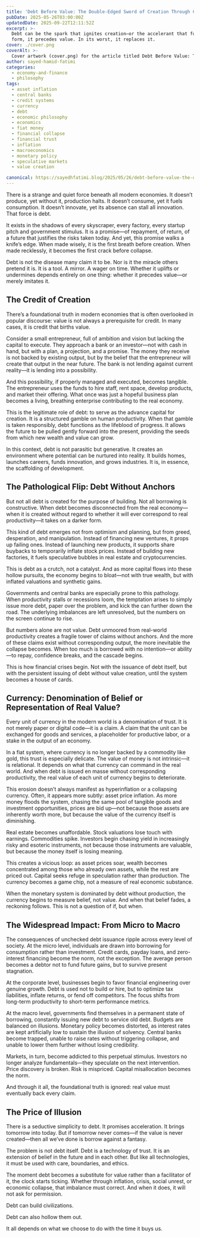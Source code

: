 ```yaml
---
title: 'Debt Before Value: The Double-Edged Sword of Creation Through Credit'
pubDate: 2025-05-26T03:00:00Z
updatedDate: 2025-09-22T12:11:52Z
excerpt: >-
  Debt can be the spark that ignites creation—or the accelerant that fuels collapse. In its best
  form, it precedes value. In its worst, it replaces it.
cover: ./cover.png
coverAlt: >-
  Cover artwork (cover.png) for the article titled Debt Before Value: The Double-Edged Sword of Creation Through Credit.
author: sayed-hamid-fatimi
categories:
  - economy-and-finance
  - philosophy
tags:
  - asset inflation
  - central banks
  - credit systems
  - currency
  - debt
  - economic philosophy
  - economics
  - fiat money
  - financial collapse
  - financial trust
  - inflation
  - macroeconomics
  - monetary policy
  - speculative markets
  - value creation

canonical: https://sayedhfatimi.blog/2025/05/26/debt-before-value-the-double-edged-sword-of-creation-through-credit/
---
```


There is a strange and quiet force beneath all modern economies. It doesn’t produce, yet without it, production halts. It doesn’t consume, yet it fuels consumption. It doesn’t innovate, yet its absence can stall all innovation. That force is debt.

It exists in the shadows of every skyscraper, every factory, every startup pitch and government stimulus. It is a promise—of repayment, of return, of a future that justifies the risks taken today. And yet, this promise walks a knife’s edge. When made wisely, it is the first breath before creation. When made recklessly, it becomes the first crack before collapse.

Debt is not the disease many claim it to be. Nor is it the miracle others pretend it is. It is a tool. A mirror. A wager on time. Whether it uplifts or undermines depends entirely on one thing: whether it precedes value—or merely imitates it.

## The Credit of Creation

There’s a foundational truth in modern economies that is often overlooked in popular discourse: value is not always a prerequisite for credit. In many cases, it is credit that births value.

Consider a small entrepreneur, full of ambition and vision but lacking the capital to execute. They approach a bank or an investor—not with cash in hand, but with a plan, a projection, and a promise. The money they receive is not backed by existing output, but by the belief that the entrepreneur will create that output in the near future. The bank is not lending against current reality—it is lending into a possibility.

And this possibility, if properly managed and executed, becomes tangible. The entrepreneur uses the funds to hire staff, rent space, develop products, and market their offering. What once was just a hopeful business plan becomes a living, breathing enterprise contributing to the real economy.

This is the legitimate role of debt: to serve as the advance capital for creation. It is a structured gamble on human productivity. When that gamble is taken responsibly, debt functions as the lifeblood of progress. It allows the future to be pulled gently forward into the present, providing the seeds from which new wealth and value can grow.

In this context, debt is not parasitic but generative. It creates an environment where potential can be nurtured into reality. It builds homes, launches careers, funds innovation, and grows industries. It is, in essence, the scaffolding of development.

## The Pathological Flip: Debt Without Anchors

But not all debt is created for the purpose of building. Not all borrowing is constructive. When debt becomes disconnected from the real economy—when it is created without regard to whether it will ever correspond to real productivity—it takes on a darker form.

This kind of debt emerges not from optimism and planning, but from greed, desperation, and manipulation. Instead of financing new ventures, it props up failing ones. Instead of launching new products, it supports share buybacks to temporarily inflate stock prices. Instead of building new factories, it fuels speculative bubbles in real estate and cryptocurrencies.

This is debt as a crutch, not a catalyst. And as more capital flows into these hollow pursuits, the economy begins to bloat—not with true wealth, but with inflated valuations and synthetic gains.

Governments and central banks are especially prone to this pathology. When productivity stalls or recessions loom, the temptation arises to simply issue more debt, paper over the problem, and kick the can further down the road. The underlying imbalances are left unresolved, but the numbers on the screen continue to rise.

But numbers alone are not value. Debt unmoored from real-world productivity creates a fragile tower of claims without anchors. And the more of these claims exist without corresponding output, the more inevitable the collapse becomes. When too much is borrowed with no intention—or ability—to repay, confidence breaks, and the cascade begins.

This is how financial crises begin. Not with the issuance of debt itself, but with the persistent issuing of debt without value creation, until the system becomes a house of cards.

## Currency: Denomination of Belief or Representation of Real Value?

Every unit of currency in the modern world is a denomination of trust. It is not merely paper or digital code—it is a claim. A claim that the unit can be exchanged for goods and services, a placeholder for productive labor, or a stake in the output of an economy.

In a fiat system, where currency is no longer backed by a commodity like gold, this trust is especially delicate. The value of money is not intrinsic—it is relational. It depends on what that currency can command in the real world. And when debt is issued en masse without corresponding productivity, the real value of each unit of currency begins to deteriorate.

This erosion doesn’t always manifest as hyperinflation or a collapsing currency. Often, it appears more subtly: asset price inflation. As more money floods the system, chasing the same pool of tangible goods and investment opportunities, prices are bid up—not because those assets are inherently worth more, but because the value of the currency itself is diminishing.

Real estate becomes unaffordable. Stock valuations lose touch with earnings. Commodities spike. Investors begin chasing yield in increasingly risky and esoteric instruments, not because those instruments are valuable, but because the money itself is losing meaning.

This creates a vicious loop: as asset prices soar, wealth becomes concentrated among those who already own assets, while the rest are priced out. Capital seeks refuge in speculation rather than production. The currency becomes a game chip, not a measure of real economic substance.

When the monetary system is dominated by debt without production, the currency begins to measure belief, not value. And when that belief fades, a reckoning follows. This is not a question of if, but when.

## The Widespread Impact: From Micro to Macro

The consequences of unchecked debt issuance ripple across every level of society. At the micro level, individuals are drawn into borrowing for consumption rather than investment. Credit cards, payday loans, and zero-interest financing become the norm, not the exception. The average person becomes a debtor not to fund future gains, but to survive present stagnation.

At the corporate level, businesses begin to favor financial engineering over genuine growth. Debt is used not to build or hire, but to optimize tax liabilities, inflate returns, or fend off competitors. The focus shifts from long-term productivity to short-term performance metrics.

At the macro level, governments find themselves in a permanent state of borrowing, constantly issuing new debt to service old debt. Budgets are balanced on illusions. Monetary policy becomes distorted, as interest rates are kept artificially low to sustain the illusion of solvency. Central banks become trapped, unable to raise rates without triggering collapse, and unable to lower them further without losing credibility.

Markets, in turn, become addicted to this perpetual stimulus. Investors no longer analyze fundamentals—they speculate on the next intervention. Price discovery is broken. Risk is mispriced. Capital misallocation becomes the norm.

And through it all, the foundational truth is ignored: real value must eventually back every claim.

## The Price of Illusion

There is a seductive simplicity to debt. It promises acceleration. It brings tomorrow into today. But if tomorrow never comes—if the value is never created—then all we’ve done is borrow against a fantasy.

The problem is not debt itself. Debt is a technology of trust. It is an extension of belief in the future and in each other. But like all technologies, it must be used with care, boundaries, and ethics.

The moment debt becomes a substitute for value rather than a facilitator of it, the clock starts ticking. Whether through inflation, crisis, social unrest, or economic collapse, that imbalance must correct. And when it does, it will not ask for permission.

Debt can build civilizations.

Debt can also hollow them out.

It all depends on what we choose to do with the time it buys us.
